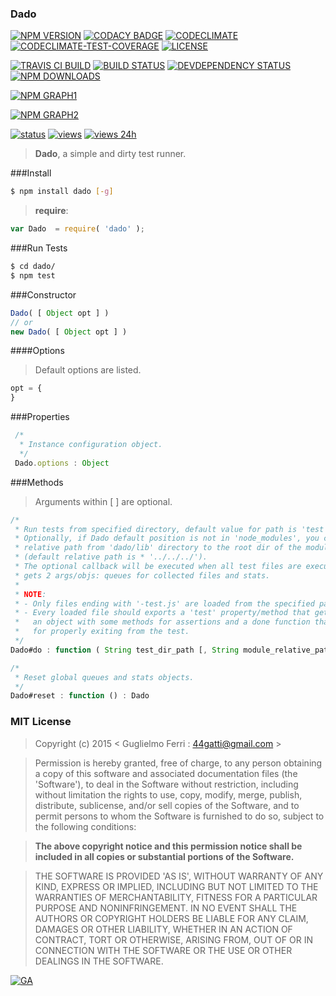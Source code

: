 ### Dado

[![NPM VERSION](http://img.shields.io/npm/v/dado.svg?style=flat)](https://www.npmjs.org/package/dado)
[![CODACY BADGE](https://img.shields.io/codacy/b18ed7d95b0a4707a0ff7b88b30d3def.svg?style=flat)](https://www.codacy.com/public/44gatti/dado)
[![CODECLIMATE](http://img.shields.io/codeclimate/github/rootslab/dado.svg?style=flat)](https://codeclimate.com/github/rootslab/dado)
[![CODECLIMATE-TEST-COVERAGE](https://img.shields.io/codeclimate/coverage/github/rootslab/dado.svg?style=flat)](https://codeclimate.com/github/rootslab/dado)
[![LICENSE](http://img.shields.io/badge/license-MIT-blue.svg?style=flat)](https://github.com/rootslab/dado#mit-license)

[![TRAVIS CI BUILD](http://img.shields.io/travis/rootslab/dado.svg?style=flat)](http://travis-ci.org/rootslab/dado)
[![BUILD STATUS](http://img.shields.io/david/rootslab/dado.svg?style=flat)](https://david-dm.org/rootslab/dado)
[![DEVDEPENDENCY STATUS](http://img.shields.io/david/dev/rootslab/dado.svg?style=flat)](https://david-dm.org/rootslab/dado#info=devDependencies)
[![NPM DOWNLOADS](http://img.shields.io/npm/dm/dado.svg?style=flat)](http://npm-stat.com/charts.html?package=dado)

[![NPM GRAPH1](https://nodei.co/npm-dl/dado.png)](https://nodei.co/npm/dado/)

[![NPM GRAPH2](https://nodei.co/npm/dado.png?downloads=true&downloadRank=true&stars=true)](https://nodei.co/npm/dado/)

[![status](https://sourcegraph.com/api/repos/github.com/rootslab/dado/.badges/status.png)](https://sourcegraph.com/github.com/rootslab/dado)
[![views](https://sourcegraph.com/api/repos/github.com/rootslab/dado/.counters/views.png)](https://sourcegraph.com/github.com/rootslab/dado)
[![views 24h](https://sourcegraph.com/api/repos/github.com/rootslab/dado/.counters/views-24h.png)](https://sourcegraph.com/github.com/rootslab/dado)

> __Dado__, a simple and dirty test runner.

###Install

```bash
$ npm install dado [-g]
```

> __require__:

```javascript
var Dado  = require( 'dado' );
```

###Run Tests

```bash
$ cd dado/
$ npm test
```

###Constructor

```javascript
Dado( [ Object opt ] )
// or
new Dado( [ Object opt ] )
```

####Options

> Default options are listed.

```javascript
opt = {
}
```

###Properties

```javascript
 /*
  * Instance configuration object.
  */
 Dado.options : Object
```

###Methods

> Arguments within [ ] are optional.

```javascript
/*
 * Run tests from specified directory, default value for path is 'test' (or './test').
 * Optionally, if Dado default position is not in 'node_modules', you can specify the
 * relative path from 'dado/lib' directory to the root dir of the module to test
 * (default relative path is * '../../../').
 * The optional callback will be executed when all test files are executed, this function
 * gets 2 args/objs: queues for collected files and stats.
 *
 * NOTE:
 * - Only files ending with '-test.js' are loaded from the specified path/dir.
 * - Every loaded file should exports a 'test' property/method that gets 2 arguments,
 *   an object with some methods for assertions and a done function that you should call
 *   for properly exiting from the test.
 */
Dado#do : function ( String test_dir_path [, String module_relative_path [, Function callback ] ] ) : undefined

/*
 * Reset global queues and stats objects.
 */
Dado#reset : function () : Dado
```

### MIT License

> Copyright (c) 2015 &lt; Guglielmo Ferri : 44gatti@gmail.com &gt;

> Permission is hereby granted, free of charge, to any person obtaining
> a copy of this software and associated documentation files (the
> 'Software'), to deal in the Software without restriction, including
> without limitation the rights to use, copy, modify, merge, publish,
> distribute, sublicense, and/or sell copies of the Software, and to
> permit persons to whom the Software is furnished to do so, subject to
> the following conditions:

> __The above copyright notice and this permission notice shall be
> included in all copies or substantial portions of the Software.__

> THE SOFTWARE IS PROVIDED 'AS IS', WITHOUT WARRANTY OF ANY KIND,
> EXPRESS OR IMPLIED, INCLUDING BUT NOT LIMITED TO THE WARRANTIES OF
> MERCHANTABILITY, FITNESS FOR A PARTICULAR PURPOSE AND NONINFRINGEMENT.
> IN NO EVENT SHALL THE AUTHORS OR COPYRIGHT HOLDERS BE LIABLE FOR ANY
> CLAIM, DAMAGES OR OTHER LIABILITY, WHETHER IN AN ACTION OF CONTRACT,
> TORT OR OTHERWISE, ARISING FROM, OUT OF OR IN CONNECTION WITH THE
> SOFTWARE OR THE USE OR OTHER DEALINGS IN THE SOFTWARE.

[![GA](https://ga-beacon.appspot.com/UA-53998692-1/dado/Readme?pixel)](https://github.com/igrigorik/ga-beacon)